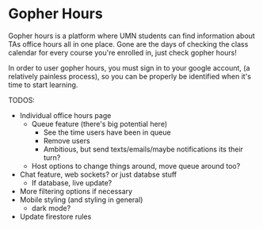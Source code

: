 # Gopher Hours

Gopher hours is a platform where UMN students can find information about
TAs office hours all in one place. Gone are the days of checking the
class calendar for every course you're enrolled in, just check
gopher hours!

In order to user gopher hours, you must sign in to your google account,
(a relatively painless process), so you can be properly be identified when it's
time to start learning.

TODOS:
* Individual office hours page
  * Queue feature (there's big potential here)
    * See the time users have been in queue
    * Remove users
    * Ambitious, but send texts/emails/maybe notifications its their turn?
  * Host options to change things around, move queue around too?
* Chat feature, web sockets? or just databse stuff
  * If database, live update?
* More filtering options if necessary
* Mobile styling (and styling in general)
  * dark mode?
* Update firestore rules
